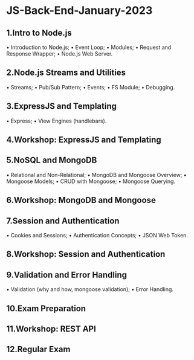 # JS-Back-End-January-2023
## 1.Intro to Node.js

• Introduction to Node.js;
• Event Loop;
• Modules;
• Request and Response Wrapper;
• Node.js Web Server.

## 2.Node.js Streams and Utilities

• Streams;
• Pub/Sub Pattern;
• Events;
• FS Module;
• Debugging.

## 3.ExpressJS and Templating

• Express;
• View Engines (handlebars).

## 4.Workshop: ExpressJS and Templating

## 5.NoSQL and MongoDB

• Relational and Non-Relational;
• MongoDB and Mongoose Overview;
• Mongoose Models;
• CRUD with Mongoose;
• Mongoose Querying.

## 6.Workshop: MongoDB and Mongoose

## 7.Session and Authentication

• Cookies and Sessions;
• Authentication Concepts;
• JSON Web Token.

## 8.Workshop: Session and Authentication

## 9.Validation and Error Handling

• Validation (why and how, mongoose validation);
• Error Handling.

## 10.Exam Preparation

## 11.Workshop: REST API

## 12.Regular Exam
